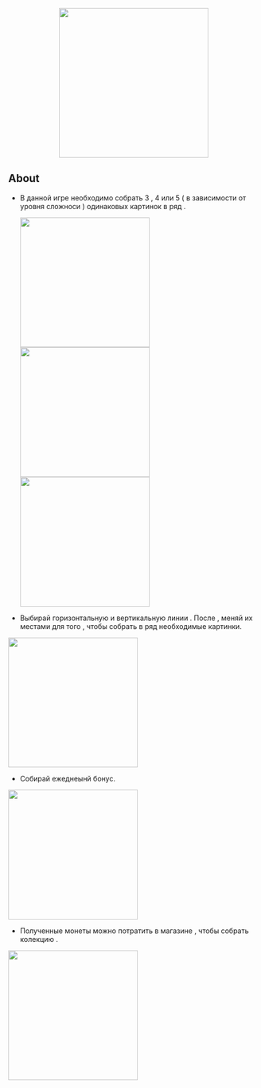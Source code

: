 <p align="center">
      <img src="https://i.ibb.co/rpRTfzz/Screenshot-20231018-013133.png" width="300">
</p>



## About
  
* В данной игре необходимо собрать 3 , 4 или 5 ( в зависимости от уровня сложноси ) одинаковых картинок в ряд .
 
    <img src="https://i.ibb.co/Bqtp3gF/Screenshot-20231018-013039.png" width="260">
    <img src="https://i.ibb.co/R0YXhZZ/Screenshot-20231018-013045.png" width="260">
    <img src="https://i.ibb.co/VjvXcNH/Screenshot-20231018-013048.png" width="260">

* Выбирай горизонтальную и вертикальную линии . После , меняй их местами для того , чтобы собрать в ряд необходимые картинки.

<img src="https://i.ibb.co/gZ7VTfk/Screenshot-20231018-013056.png" width="260">
   
* Собирай ежеднеынй бонус.
<img src="https://i.ibb.co/chnnjfd/Screenshot-20231018-013035.png" width="260">

* Полученные монеты можно потратить  в магазине , чтобы собрать колекцию .

<img src="https://i.ibb.co/QYWgJHj/Screenshot-20231018-013101.png" width="260">



